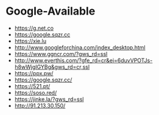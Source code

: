 Google-Available
================

+ <https://g.net.co>
+ <https://google.sqzr.cc>
+ <https://xie.lu>
+ <http://www.googleforchina.com/index_desktop.html>
+ <https://www.ggncr.com/?gws_rd=ssl>
+ <http://www.everthis.com/?gfe_rd=cr&ei=6duvVPOTJs-h8wWjgIGYBg&gws_rd=cr,ssl>
+ <https://ppx.pw/>
+ <https://google.sqzr.cc/>
+ <https://521.pt/>
+ <https://soso.red/>
+ <https://jinke.la/?gws_rd=ssl>
+ <http://91.213.30.150/>
